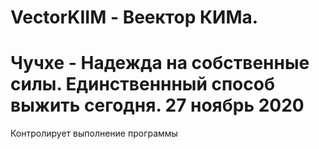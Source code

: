 # VectorKIIM - Веектор КИМа. 
# Чучхе - Надежда на собственные силы. Единственнный способ выжить сегодня. 27 ноябрь 2020
Контролирует выполнение программы
